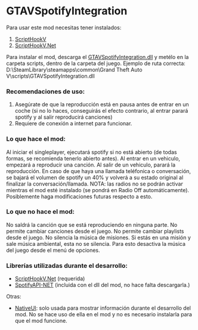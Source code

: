 # GTAVSpotifyIntegration

Para usar este mod necesitas tener instalados:
1. [ScriptHookV](https://es.gta5-mods.com/tools/script-hook-v)
2. [ScriptHookV.Net](https://es.gta5-mods.com/tools/scripthookv-net)

Para instalar el mod, descarga el [GTAVSpotifyIntegration.dll](https://github.com/ixtrunai/GTAVSpotifyIntegration/raw/master/SpotifyIntegrationMod.dll) y metélo en la carpeta scripts, dentro de la carpeta del juego.
Ejemplo de ruta correcta: D:\SteamLibrary\steamapps\common\Grand Theft Auto V\scripts\GTAVSpotifyIntegration.dll

### Recomendaciones de uso:
1. Asegúrate de que la reproducción está en pausa antes de entrar en un coche (si no lo haces, conseguirás el efecto contrario, al entrar parará spotify y al salir reproducirá canciones)
2. Requiere de conexión a internet para funcionar.


### Lo que hace el mod:
Al iniciar el singleplayer, ejecutará spotify si no está abierto (de todas formas, se recomienda tenerlo abierto antes).
Al entrar en un vehiculo, empezará a reproducir una canción.
Al salir de un vehiculo, parará la reproducción.
En caso de que haya una llamada teléfonica o conversación, se bajará el volumen de spotify un 40% y volverá a su estado original al finalizar la conversación/llamada.
NOTA: las radios no se podrán activar mientras el mod esté instalado (se pondrá en Radio Off automáticamente). Posiblemente haga modificaciones futuras respecto a esto.

### Lo que no hace el mod:
No saldrá la canción que se está reproduciendo en ninguna parte.
No permite cambiar canciones desde el juego.
No permite cambiar playlists desde el juego.
No silencia la música de misiones. Si estás en una misión y sale música ambiental, esta no se silencia. Para esto desactiva la música del juego desde el menú de opciones.

### Librerías utilizadas durante el desarrollo:
* [ScriptHookV.Net](https://es.gta5-mods.com/tools/scripthookv-net)  (requerida)
* [SpotifyAPI-NET](https://github.com/JohnnyCrazy/SpotifyAPI-NET) (incluida con el dll del mod, no hace falta descargarla.)

Otras:
* [NativeUI](https://github.com/Guad/NativeUI/releases): solo usada para mostrar información durante el desarrollo del mod. No se hace uso de ella en el mod y no es necesario instalarla para que el mod funcione.


